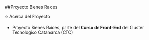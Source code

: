 ##Proyecto Bienes Raices

⭐ Acerca del Proyecto

- Proyecto Bienes Raices, parte del **Curso de Front-End** del Cluster Tecnologico Catamarca (CTC)
